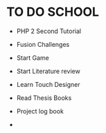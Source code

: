 # TO DO SCHOOL

* PHP 2 Second Tutorial

* Fusion Challenges

* Start Game

* Start Literature review

* Learn Touch Designer

* Read Thesis Books

* Project log book

* 
